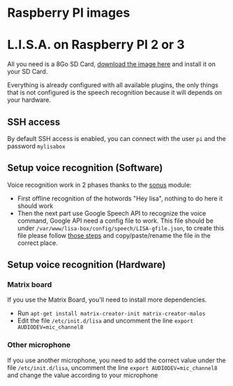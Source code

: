 # Raspberry PI images

# L.I.S.A. on Raspberry PI 2 or 3

All you need is a 8Go SD Card, [download the image here](https://drive.google.com/file/d/1KRmQNlsxgLTiexoRlW0kak4iQa2UQilq/view?usp=sharing) and install it on your SD Card.

Everything is already configured with all available plugins, the only things that is not configured is the speech recognition because it will depends on your hardware.

## SSH access
By default SSH access is enabled, you can connect with the user `pi` and the password `mylisabox`

## Setup voice recognition (Software)
Voice recognition work in 2 phases thanks to the [sonus](https://github.com/evancohen/sonus) module:
- First offline recognition of the hotwords "Hey lisa", nothing to do here it should work
- Then the next part use Google Speech API to recognize the voice command, Google API need a config file to work. 
 This file should be under `/var/www/lisa-box/config/speech/LISA-gfile.json`, to create this file please follow 
 [those steps](https://cloud.google.com/speech/docs/getting-started) and copy/paste/rename the file in the correct place.

## Setup voice recognition (Hardware)
### Matrix board
If you use the Matrix Board, you'll need to install more dependencies.
 
- Run `apt-get install matrix-creator-init matrix-creator-malos` 
- Edit the file `/etc/init.d/lisa` and uncomment the line `export AUDIODEV=mic_channel8`

### Other microphone
If you use another microphone, you need to add the correct value under the file `/etc/init.d/lisa`, uncomment the line `export AUDIODEV=mic_channel8` and change the value according to your microphone
